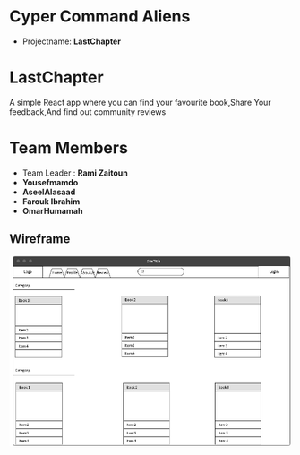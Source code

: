 # Cyper Command Aliens 

- Projectname: **LastChapter**
# LastChapter
A simple React app where you can find your favourite book,Share Your feedback,And find out community reviews 

# Team Members 
- Team Leader : **Rami Zaitoun**
- **Yousefmamdo**
- **AseelAlasaad**
- **Farouk Ibrahim**
- **OmarHumamah**

## Wireframe
![](Frame.PNG)


